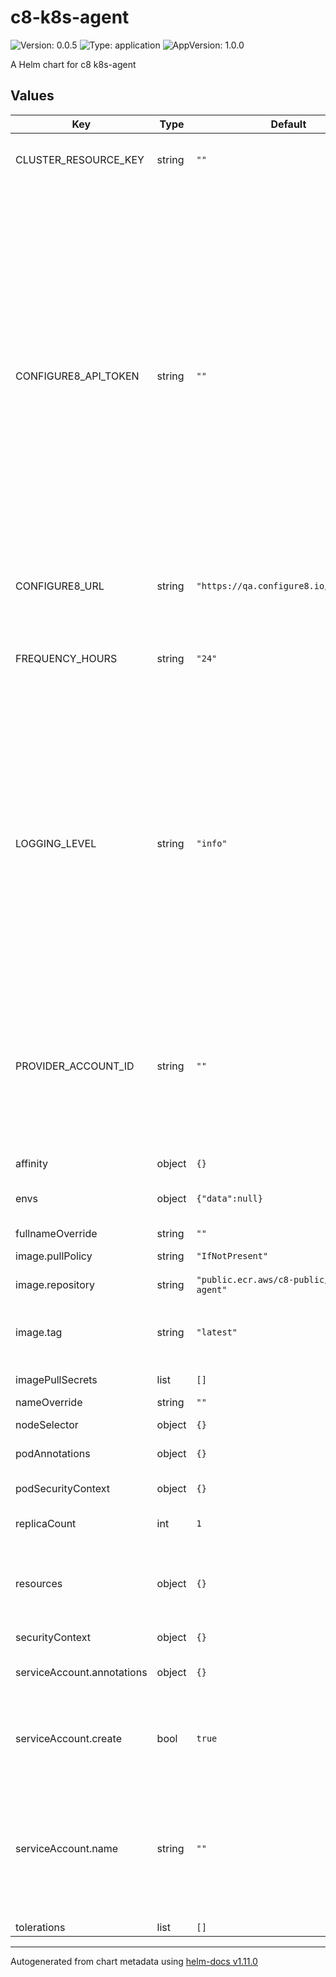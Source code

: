 # c8-k8s-agent

![Version: 0.0.5](https://img.shields.io/badge/Version-0.0.5-informational?style=flat-square) ![Type: application](https://img.shields.io/badge/Type-application-informational?style=flat-square) ![AppVersion: 1.0.0](https://img.shields.io/badge/AppVersion-1.0.0-informational?style=flat-square)

A Helm chart for c8 k8s-agent

## Values

| Key | Type | Default | Description |
|-----|------|---------|-------------|
| CLUSTER_RESOURCE_KEY | string | `""` | key/value pairs to add as variables to the pod |
| CONFIGURE8_API_TOKEN | string | `""` | Provider resource key for the cluster you want to associate discovered resources to. If the cluster exists in the catalog, it will be associated with namespaces and pods as a parent. Otherwise, this value will be ignored once and checked on the next data sync in case the cluster appears in catalog. |
| CONFIGURE8_URL | string | `"https://qa.configure8.io/public/v1"` | Url to configure8 public API |
| FREQUENCY_HOURS | string | `"24"` | Data sync frequency. The number of hours for discovery schedule. Cannot be less than 1. |
| LOGGING_LEVEL | string | `"info"` | Agent logging level. Possible options - 'fatal', 'error', 'warn', 'info', 'debug', 'trace' or 'silent'. Be aware - trace log level will be quite verbose, since it will also print cluster changes. |
| PROVIDER_ACCOUNT_ID | string | `""` | Provider account id for the cluster and its resources. If provided, resources will be created with the specified provider account id. |
| affinity | object | `{}` | affinity |
| envs | object | `{"data":null}` | key/value pairs to add as variables to the pod |
| fullnameOverride | string | `""` |  |
| image.pullPolicy | string | `"IfNotPresent"` | Image pull policy |
| image.repository | string | `"public.ecr.aws/c8-public/c8-k8s-agent"` | c8 k8s-agent repo |
| image.tag | string | `"latest"` | Overrides the image tag whose default is the latest. |
| imagePullSecrets | list | `[]` | image pull secrets |
| nameOverride | string | `""` |  |
| nodeSelector | object | `{}` | node selector |
| podAnnotations | object | `{}` | pod annotations |
| podSecurityContext | object | `{}` | pod pod security context |
| replicaCount | int | `1` | replica count |
| resources | object | `{}` | If you do want to specify resources, uncomment the following |
| securityContext | object | `{}` |  |
| serviceAccount.annotations | object | `{}` | Annotations to add to the service account |
| serviceAccount.create | bool | `true` | Specifies whether a service account should be created |
| serviceAccount.name | string | `""` | The name of the service account to use. If not set and create is true, a name is generated using the fullname template |
| tolerations | list | `[]` | tolerations |

----------------------------------------------
Autogenerated from chart metadata using [helm-docs v1.11.0](https://github.com/norwoodj/helm-docs/releases/v1.11.0)

